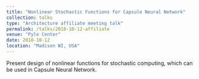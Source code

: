 ```yaml
---
title: "Nonlinear Stochastic Functions for Capsule Neural Network"
collection: talks
type: "Architecture affiliate meeting talk"
permalink: /talks/2018-10-12-affiliate
venue: "Pyle Center"
date: 2018-10-12
location: "Madison WI, USA"
---
```


Present design of nonlinear functions for stochastic computing, which can be used in Capsule Neural Network.
